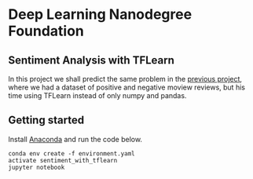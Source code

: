 # Deep Learning Nanodegree Foundation

## Sentiment Analysis with TFLearn

In this project we shall predict the same problem in the [previous project](https://github.com/Slaski/Sentiment-Analisys-with-Andrew-Trask), where
we had a dataset of positive and negative moview reviews, but his time using TFLearn instead of only numpy and pandas.

## Getting started

Install [Anaconda](https://www.continuum.io/downloads) and run the code below.

```
conda env create -f environment.yaml
activate sentiment_with_tflearn
jupyter notebook
```